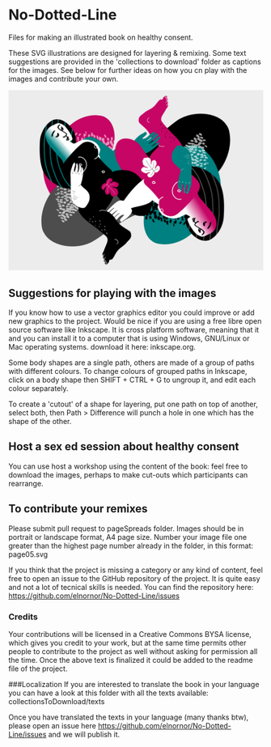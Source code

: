 # No-Dotted-Line
Files for making an illustrated book on healthy consent.

These SVG illustrations are designed for layering & remixing. 
Some text suggestions are provided in the 'collections to download' folder as captions for the images. See below for further ideas on how you cn play with the images and contribute your own.

![sample page](pageSpreads/images-Landscape/landscape01.svg)

## Suggestions for playing with the images 
If you know how to use a vector graphics editor you could improve or add new graphics to the project. Would be nice if you are using a free libre open source software like Inkscape. It is cross platform software, meaning that it and you can install it to a computer that is using Windows, GNU/Linux or Mac operating systems. download it here: inkscape.org.

Some body shapes are a single path, others are made of a group of paths with different colours. To change colours of grouped paths in Inkscape, click on a body shape then SHIFT + CTRL + G to ungroup it, and edit each colour separately.

To create a 'cutout' of a shape for layering, put one path on top of another, select both, then Path > Difference will punch a hole in one which has the shape of the other.

## Host a sex ed session about healthy consent
You can use host a workshop using the content of the book: feel free to download the images, perhaps to make cut-outs which participants can rearrange. 


## To contribute your remixes
Please submit pull request to pageSpreads folder. Images should be in portrait or landscape format, A4 page size. Number your image file one greater than the highest page number already in the folder, in this format: page05.svg

If you think that the project is missing a category or any kind of content, feel free to open an issue to the GitHub repository of the project. It is quite easy and not a lot of tecnical skills is needed. You can find the repository here: https://github.com/elnornor/No-Dotted-Line/issues

### Credits
Your contributions will be licensed in a Creative Commons BYSA license, which gives you credit to your work, but at the same time permits other people to contribute to the project as well without asking for permission all the time.
Once the above text is finalized it could be added to the readme file of the project.

###Localization
If you are interested to translate the book in your language you can have a look at this folder with all the texts available: collectionsToDownload/texts

Once you have translated the texts in your language (many thanks btw), please open an issue here https://github.com/elnornor/No-Dotted-Line/issues and we will publish it.



